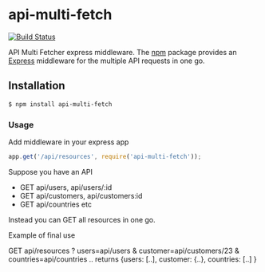 # api-multi-fetch

[![Build Status](https://travis-ci.org/rommxx/api-multi-fetch.svg?branch=master)](https://travis-ci.org/rommxx/api-multi-fetch)

API Multi Fetcher express middleware.
The [npm](https://www.npmjs.com) package provides an [Express](https://expressjs.com/) middleware for the multiple API requests in one go.

## Installation

```bash
$ npm install api-multi-fetch
```

### Usage
Add middleware in your express app
```js
app.get('/api/resources', require('api-multi-fetch'));
```

Suppose you have an API
- GET api/users, api/users/:id
- GET api/customers, api/customers:id
- GET api/countries etc

Instead you can GET all resources in one go.

Example of final use

GET api/resources ? users=api/users & customer=api/customers/23 & countries=api/countries ..
returns {users: [..], customer: {..}, countries: [..] }